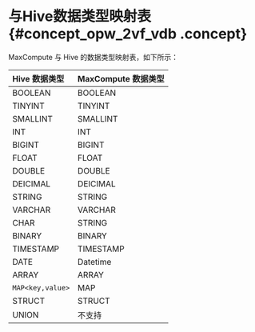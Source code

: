 # 与Hive数据类型映射表 {#concept_opw_2vf_vdb .concept}

MaxCompute 与 Hive 的数据类型映射表，如下所示：

|Hive 数据类型|MaxCompute 数据类型|
|:--------|:--------------|
|BOOLEAN|BOOLEAN|
|TINYINT|TINYINT|
|SMALLINT|SMALLINT|
|INT|INT|
|BIGINT|BIGINT|
|FLOAT|FLOAT|
|DOUBLE|DOUBLE|
|DEICIMAL|DEICIMAL|
|STRING|STRING|
|VARCHAR|VARCHAR|
|CHAR|STRING|
|BINARY|BINARY|
|TIMESTAMP|TIMESTAMP|
|DATE|Datetime|
|ARRAY|ARRAY|
|`MAP<key,value>`|MAP|
|STRUCT|STRUCT|
|UNION|不支持|


